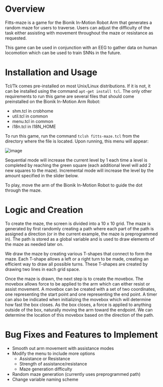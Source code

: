 # Overview
Fitts-maze is a game for the Bionik In-Motion Robot Arm that generates a random maze for users to traverse. Users can adjust the difficulty of the task either assisting with movement throughout the maze or resistance as requested.

This game can be used in conjunction with an EEG to gather data on human locomotion which can be used to train SNNs in the future.

# Installation and Usage
Tcl/Tk comes pre-installed on most Unix/Linux distributions. If it is not, it can be installed using the command ```apt-get install tcl```. The only other requirements to run this game are several files that should come preinstalled on the Bionik In-Motion Arm Robot:
- shm.tcl in crobhome
- util.tcl in common
- menu.tcl in common
- i18n.tcl in I18N_HOME

To run this game, run the command ```tclsh fitts-maze.tcl``` from the directory where the file is located. Upon running, this menu will appear:

![image](https://github.com/user-attachments/assets/d112832f-ed92-43fe-958f-49b696580389)

Sequential mode will increase the current level by 1 each time a level is completed by reaching the green square (each additional level will add 2 new squares to the maze). Incremental mode will increase the level by the amount specified in the slider below.

To play, move the arm of the Bionik In-Motion Robot to guide the dot through the maze.

# Logic and Creation
To create the maze, the screen is divided into a 10 x 10 grid. The maze is generated by first randomly creating a path where each part of the path is assigned a direction (or in the current example, the maze is preprogrammed in). The path is stored as a global variable and is used to draw elements of the maze as needed later on.

We draw the maze by creating various T-shapes that connect to form the maze. Each T-shape allows a left or a right turn to be made, creating an efficient way to draw all possible turns. These T-shapes are created by drawing two lines in each grid space.

Once the maze is drawn, the next step is to create the movebox. The movebox allows force to be applied to the arm which can either resist or assist movement. A movebox can be created with a set of two coordinates, one representing the start point and one representing the end point. A timer can also be indicated when initializing the movebox which will determine how fast the box closes. As the box closes, a force is applied to anything outside of the box, naturally moving the arm toward the endpoint. We can determine the location of this movebox based on the direction of the path.

# Bug Fixes and Features to Implement
* Smooth out arm movement with assistance modes
* Modify the menu to include more options
  - Assistance or Resistance
  - Strength of assistance/resistance
  - Maze generation difficulty
* Random maze generation (currently uses preprogrammed path)
* Change variable naming scheme
